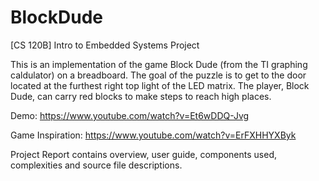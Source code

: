 # BlockDude
[CS 120B] Intro to Embedded Systems Project

This is an implementation of the game Block Dude (from the TI graphing
caldulator) on a breadboard.  The goal of the puzzle is to get to the 
door located at the furthest right top light of the LED matrix. The 
player, Block Dude, can carry red blocks to make steps to reach high 
places.

Demo: https://www.youtube.com/watch?v=Et6wDDQ-Jvg

Game Inspiration: https://www.youtube.com/watch?v=ErFXHHYXByk

Project Report contains overview, user guide, components used, 
complexities and source file descriptions.
